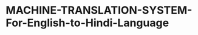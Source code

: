 MACHINE-TRANSLATION-SYSTEM-For-English-to-Hindi-Language
========================================================
